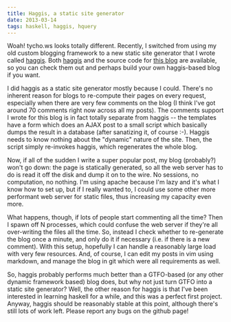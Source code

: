 ```yaml
---
title: Haggis, a static site generator
date: 2013-03-14
tags: haskell, haggis, hquery
---
```


Woah! tycho.ws looks totally different. Recently, I switched from using my old
custom blogging framework to a new static site generator that I wrote called
[haggis][1]. Both [haggis][2] and the source code for [this blog][3] are
available, so you can check them out and perhaps build your own haggis-based
blog if you want.

I did haggis as a static site generator mostly because I could. There's no
inherent reason for blogs to re-compute their pages on every request,
especially when there are very few comments on the blog (I think I've got
around 70 comments right now across all my posts). The comments support I
wrote for this blog is in fact totally separate from haggis -- the templates
have a form which does an AJAX post to a small script which basically dumps
the result in a database (after sanatizing it, of course :-). Haggis needs to
know nothing about the "dynamic" nature of the site. Then, the script simply
re-invokes haggis, which regenerates the whole blog.

Now, if all of the sudden I write a super popular post, my blog (probably?)
won't go down: the page is statically generated, so all the web server has to
do is read it off the disk and dump it on to the wire. No sessions, no
computation, no nothing. I'm using apache because I'm lazy and it's what I
know how to set up, but if I really wanted to, I could use some other more
performant web server for static files, thus increasing my capacity even more.

What happens, though, if lots of people start commenting all the time? Then I
spawn off N processes, which could confuse the web server if they're all
over-writing the files all the time. So, instead I check whether to
re-generate the blog once a minute, and only do it if necessary (i.e. if there
is a new comment). With this setup, hopefully I can handle a reasonably large
load with very few resources. And, of course, I can edit my posts in vim using
markdown, and manage the blog in git which were all requirements as well.

So, haggis probably performs much better than a GTFO-based (or any other
dynamic framework based) blog does, but why not just turn GTFO into a static
site generator? Well, the other reason for haggis is that I've been interested
in learning haskell for a while, and this was a perfect first project. Anyway,
haggis should be reasonably stable at this point, although there's still lots
of work left. Please report any bugs on the github page!

  [1]: http://hackage.haskell.org/package/haggis
  [2]: https://github.com/tych0/haggis
  [3]: https://github.com/tych0/tycho.ws
